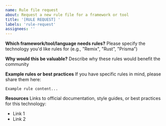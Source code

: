 ```yaml
---
name: Rule file request
about: Request a new rule file for a framework or tool
title: '[RULE REQUEST] '
labels: 'rule-request'
assignees: ''
---
```


**Which framework/tool/language needs rules?**
Please specify the technology you'd like rules for (e.g., "Remix", "Rust", "Prisma")

**Why would this be valuable?**
Describe why these rules would benefit the community

**Example rules or best practices**
If you have specific rules in mind, please share them here:

```
Example rule content...
```

**Resources**
Links to official documentation, style guides, or best practices for this technology:
- Link 1
- Link 2